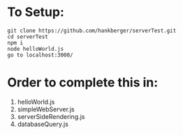 # To Setup:
```
git clone https://github.com/hankberger/serverTest.git
cd serverTest  
npm i
node helloWorld.js
go to localhost:3000/
```
# Order to complete this in:
1. helloWorld.js
2. simpleWebServer.js
3. serverSideRendering.js
4. databaseQuery.js